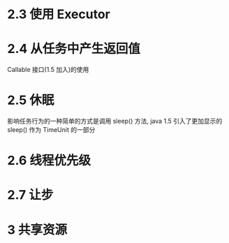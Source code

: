 # 2.3 使用 Executor

# 2.4 从任务中产生返回值
Callable 接口(1.5 加入)的使用

# 2.5 休眠
影响任务行为的一种简单的方式是调用 sleep() 方法, java 1.5 引入了更加显示的sleep() 作为 TimeUnit 的一部分

# 2.6 线程优先级

# 2.7 让步

# 3 共享资源